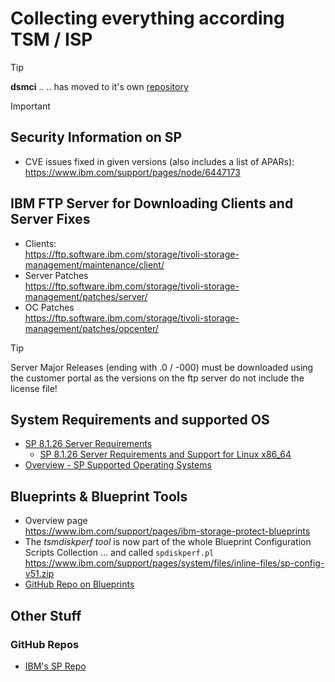 # Collecting everything according TSM / ISP

> [!TIP]
> **dsmci** ..
> .. has moved to it's own [repository](https://github.com/bnachtwey/dsmci)

> [!IMPORTANT]
> ## Security Information on SP
> - CVE issues fixed in given versions (also includes a list of APARs):<br>
>   https://www.ibm.com/support/pages/node/6447173

## IBM FTP Server for Downloading Clients and Server Fixes
- Clients:<br>
    https://ftp.software.ibm.com/storage/tivoli-storage-management/maintenance/client/
- Server Patches<br>
    https://ftp.software.ibm.com/storage/tivoli-storage-management/patches/server/
- OC Patches<br>
    https://ftp.software.ibm.com/storage/tivoli-storage-management/patches/opcenter/

> [!TIP]
> Server Major Releases (ending with .0 / -000) must be downloaded using the customer portal as the versions on the ftp server do not include the license file!

## System Requirements and supported OS
- [SP 8.1.26 Server Requirements](https://www.ibm.com/docs/en/storage-protect/8.1.26?topic=systems-minimum-linux-x86-64-server-requirements)
  - [SP 8.1.26 Server Requirements and Support for Linux x86_64](https://www.ibm.com/support/pages/node/7186417)
- [Overview - SP Supported Operating Systems](https://www.ibm.com/support/pages/overview-ibm-storage-protect-supported-operating-systems)

## Blueprints & Blueprint Tools

- Overview page<br>
    https://www.ibm.com/support/pages/ibm-storage-protect-blueprints
- The *tsmdiskperf tool* is now part of the whole Blueprint Configuration Scripts Collection ... and called `spdiskperf.pl `<br>
    https://www.ibm.com/support/pages/system/files/inline-files/sp-config-v51.zip
- [GitHub Repo on Blueprints](https://github.com/IBM/storage-protect-galaxy)


## Other Stuff
### GitHub Repos
- [IBM's SP Repo](https://github.com/IBM/ansible-storage-protect)
